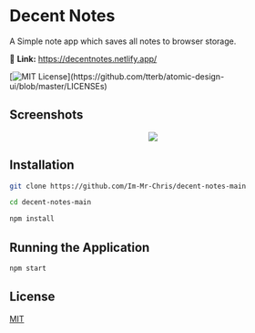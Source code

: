 # Decent Notes

A Simple note app which saves all notes to browser storage. 

🔗 **Link:** https://decentnotes.netlify.app/

[![MIT License](https://img.shields.io/apm/l/atomic-design-ui.svg?)](https://github.com/tterb/atomic-design-ui/blob/master/LICENSEs)
## Screenshots

<center>
<img src="/interface.png"/>
</center>
  
## Installation

```bash
git clone https://github.com/Im-Mr-Chris/decent-notes-main

cd decent-notes-main

npm install
```
## Running the Application

```bash
npm start
```
    
## License

[MIT](https://choosealicense.com/licenses/mit/)

  
